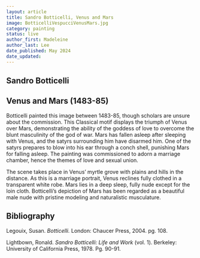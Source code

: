 ```yaml
---
layout: article
title: Sandro Botticelli, Venus and Mars
image: BotticelliVespucciVenusMars.jpg
category: painting
status: live
author_first: Madeleine 
author_last: Lee
date_published: May 2024
date_updated:
---
```


## Sandro Botticelli
## Venus and Mars (1483-85)

Botticelli painted this image between 1483-85, though scholars are unsure about the commission. This Classical motif displays the triumph of Venus over Mars, demonstrating the ability of the goddess of love to overcome the blunt masculinity of the god of war. Mars has fallen asleep after sleeping with Venus, and the satyrs surrounding him have disarmed him. One of the satyrs prepares to blow into his ear through a conch shell, punishing Mars for falling asleep. The painting was commissioned to adorn a marriage chamber, hence the themes of love and sexual union.  

 

The scene takes place in Venus’ myrtle grove with plains and hills in the distance. As this is a marriage portrait, Venus reclines fully clothed in a transparent white robe. Mars lies in a deep sleep, fully nude except for the loin cloth. Botticelli’s depiction of Mars has been regarded as a beautiful male nude with pristine modeling and naturalistic musculature.  

## Bibliography 
Legouix, Susan. *Botticelli.* London: Chaucer Press, 2004. pg. 108. 


Lightbown, Ronald. *Sandro Botticelli: Life and Work* (vol. 1). Berkeley: University of California Press, 1978. Pg. 90-91.  
